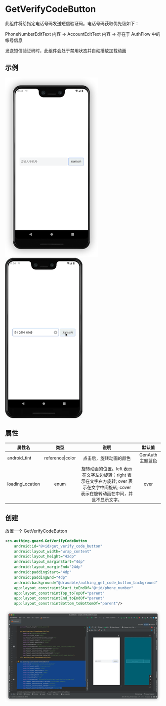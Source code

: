 # GetVerifyCodeButton

<LastUpdated/>

此组件将给指定电话号码发送短信验证码。电话号码获取优先级如下：

PhoneNumberEditText 内容 -> AccountEditText 内容 -> 存在于 AuthFlow 中的帐号信息

发送短信验证码时，此组件会处于禁用状态并自动播放加载动画

## 示例

<img src="./../images/getverifycodebutton1.png" alt="drawing" width="300"/>

<img src="./../gif/getverifycode.gif" alt="drawing" width="250"/>

## 属性

| 属性名          |       类型       |                                                                   说明                                                                   |      默认值      |
| --------------- | :--------------: | :--------------------------------------------------------------------------------------------------------------------------------------: | :--------------: |
| android_tint    | reference\|color |                                                          点击后，旋转动画的颜色                                                          | GenAuth 主题蓝色 |
| loadingLocation |       enum       | 旋转动画的位置。left 表示在文字左边旋转；right 表示在文字右方旋转; over 表示在文字中间旋转; cover 表示在旋转动画在中间，并且不显示文字。 |       over       |

## 创建

放置一个 GetVerifyCodeButton

```xml
<cn.authing.guard.GetVerifyCodeButton
    android:id="@+id/get_verify_code_button"
    android:layout_width="wrap_content"
    android:layout_height="42dp"
    android:layout_marginStart="4dp"
    android:layout_marginEnd="24dp"
    android:paddingStart="4dp"
    android:paddingEnd="4dp"
    android:background="@drawable/authing_get_code_button_background"
    app:layout_constraintStart_toEndOf="@+id/phone_number"
    app:layout_constraintTop_toTopOf="parent"
    app:layout_constraintEnd_toEndOf="parent"
    app:layout_constraintBottom_toBottomOf="parent"/>
```

![](./../images/getverifycodebutton2.png)
